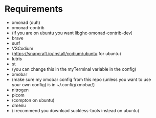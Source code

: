 # Requirements
* xmonad (duh)
* xmonad-contrib
 * (if you are on ubuntu you want libghc-xmonad-contrib-dev)
* brave
* surf
* VSCodium
 * (https://snapcraft.io/install/codium/ubuntu for ubuntu)
* lutris
* st
 * (you can change this in the myTerminal variable in the config)
* xmobar
 * (make sure my xmobar config from this repo (unless you want to use your own config) is in ~/.config/xmobar/)
* nitrogen
* picom
 * (compton on ubuntu)
* dmenu
 * (i recommend you download suckless-tools instead on ubuntu)
